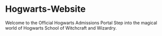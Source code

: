 # Hogwarts-Website
Welcome to the Official Hogwarts Admissions Portal Step into the magical world of Hogwarts School of Witchcraft and Wizardry.
